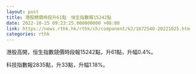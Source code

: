 ```yaml
---
layout: post
title: 港股競價時段升61點　恒生指數報15242點
date: 2022-10-25 09:23:25.000000000 +08:00
link: https://news.rthk.hk/rthk/ch/component/k2/1672540-20221025.htm
categories: rthk
---
```


港股高開，恒生指數競價時段報15242點，升61點，升幅0.4%。

科技指數報2835點，升33點，升幅1.18%。

